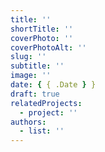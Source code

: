 ```yaml
---
title: ''
shortTitle: ''
coverPhoto: ''
coverPhotoAlt: ''
slug: ''
subtitle: ''
image: ''
date: { { .Date } }
draft: true
relatedProjects:
  - project: ''
authors:
  - list: ''
---
```

